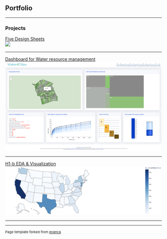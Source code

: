 ## Portfolio

---

### Projects

[Five Design Sheets](/sample_page)
<br>
<img src="images/IMG_0764.png" width="200"/>

---
[Dashboard for Water resource management](/Dashboard)
<br>
<img src="images/dashboard_water.png?raw=true"/>

---
[H1-b EDA & Visualization](/eda)
<img src="images/eda.png?raw=true"/>

---





---
<p style="font-size:11px">Page template forked from <a href="https://github.com/evanca/quick-portfolio">evanca</a></p>
<!-- Remove above link if you don't want to attibute -->

